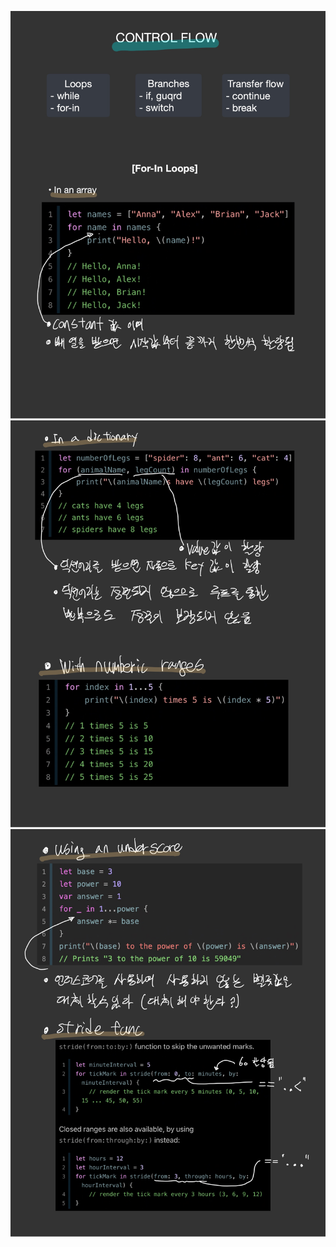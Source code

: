 ![page1](/images/Swift_document-2.jpg)
![page1](/images/Swift_document-3.jpg)
![page1](/images/Swift_document-4.jpg)
